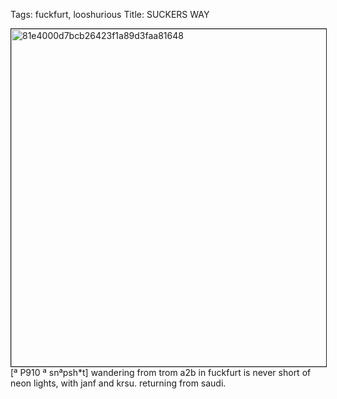 Tags: fuckfurt, looshurious
Title: SUCKERS WAY
  
<p><img src="https://objects.hbvu.su/blotpix/looshurious/IMG_636369073.jpeg" width=540 height=540 alt="81e4000d7bcb26423f1a89d3faa81648" border=1>
[ª P910 ª snªpsh*t] wandering from trom a2b in fuckfurt is never short of neon lights, with janf and krsu. returning from saudi.